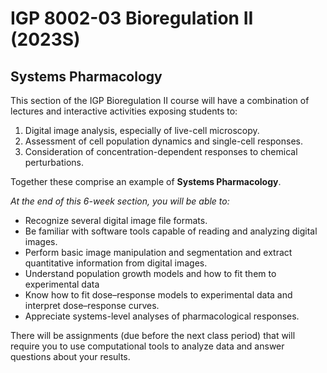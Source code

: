 IGP 8002-03 Bioregulation II (2023S)
=====  
Systems Pharmacology
-----  
This section of the IGP Bioregulation II course will have a combination of lectures and interactive activities exposing students to: 
1) Digital image analysis, especially of live-cell microscopy.  
2) Assessment of cell population dynamics and single-cell responses.  
3) Consideration of concentration-dependent responses to chemical perturbations.  

Together these comprise an example of **Systems Pharmacology**.  

_At the end of this 6-week section, you will be able to:_ 

* Recognize several digital image file formats.  
* Be familiar with software tools capable of reading and analyzing digital images.  
* Perform basic image manipulation and segmentation and extract quantitative information from digital images.  
* Understand population growth models and how to fit them to experimental data
* Know how to fit dose–response models to experimental data and interpret dose–response curves.  
* Appreciate systems-level analyses of pharmacological responses.  

There will be assignments (due before the next class period) that will require you to use computational tools to analyze data and answer questions about your results.

